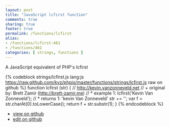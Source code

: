 ```yaml
---
layout: post
title: "JavaScript lcfirst function"
comments: true
sharing: true
footer: true
permalink: /functions/lcfirst
alias:
- /functions/lcfirst:461
- /functions/461
categories: [ strings, functions ]
---
```

A JavaScript equivalent of PHP's lcfirst
<!-- more -->
{% codeblock strings/lcfirst.js lang:js https://raw.github.com/kvz/phpjs/master/functions/strings/lcfirst.js raw on github %}
function lcfirst (str) {
    // http://kevin.vanzonneveld.net
    // +   original by: Brett Zamir (http://brett-zamir.me)
    // *     example 1: lcfirst('Kevin Van Zonneveld');
    // *     returns 1: 'kevin Van Zonneveld'
    str += '';
    var f = str.charAt(0).toLowerCase();
    return f + str.substr(1);
}
{% endcodeblock %}
<ul>
 <li><a href="https://github.com/kvz/phpjs/blob/master/functions/strings/lcfirst.js">view on github</a></li>
 <li><a href="https://github.com/kvz/phpjs/edit/master/functions/strings/lcfirst.js">edit on github</a></li>
</ul>
